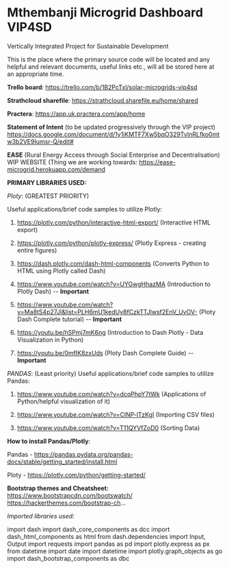 # Mthembanji Microgrid Dashboard VIP4SD

Vertically Integrated Project for Sustainable Development 

This is the place where the primary source code will be located and any helpful and relevant documents, useful links etc., will all be stored here at an appropriate time. 

  **Trello board**: 
https://trello.com/b/1B2PcTxl/solar-microgrids-vip4sd

  **Strathcloud sharefile**: 
https://strathcloud.sharefile.eu/home/shared

  **Practera**: 
https://app.uk.practera.com/app/home

  **Statement of Intent** (to be updated progressively through the VIP project)
https://docs.google.com/document/d/1y1iKMTF7Xw5bqO329TvInRLfko0mtw3b2VE9Iumsr-Q/edit#

  **EASE** (Rural Energy Access through Social Enterprise and Decentralisation) WIP WEBSITE (Thing we are working towards: 
https://ease-microgrid.herokuapp.com/demand 

**PRIMARY LIBRARIES USED:** 

*Ploty*: (GREATEST PRIORITY)

Useful applications/brief code samples to utilize Plotly:

1.  https://plotly.com/python/interactive-html-export/ (Interactive HTML export)

2.  https://plotly.com/python/plotly-express/ (Plotly Express - creating entire figures)
  
3.  https://dash.plotly.com/dash-html-components (Converts Python to HTML using Plotly called Dash)
  
4.  https://www.youtube.com/watch?v=UYGwgHhazMA (Introduction to Plotly Dash) -- **Important**

5.  https://www.youtube.com/watch?v=Ma8tS4p27JI&list=PLH6mU1kedUy8fCzkTTJlwsf2EnV_UvOV- (Ploty Dash Complete tutorial) -- **Important**

6. https://youtu.be/hSPmj7mK6ng (Introduction to Dash Plotly - Data Visualization in Python)

7. https://youtu.be/0mfIK8zxUds (Ploty Dash Complete Guide) -- **Important**



*PANDAS*: (Least priority)
Useful applications/brief code samples to utilize Pandas:

1.  https://www.youtube.com/watch?v=dcqPhpY7tWk (Applications of Python/helpful visualization of it)

2.  https://www.youtube.com/watch?v=ClNP-lTzKgI (Importing CSV files)

3.  https://www.youtube.com/watch?v=T11QYVfZoD0 (Sorting Data)



**How to install Pandas/Plotly**:

Pandas - https://pandas.pydata.org/pandas-docs/stable/getting_started/install.html

Ploty - https://plotly.com/python/getting-started/


**Bootstrap themes and Cheatsheet:**
https://www.bootstrapcdn.com/bootswatch/
https://hackerthemes.com/bootstrap-ch...


*Imported libraries used:* 

import dash
import dash_core_components as dcc
import dash_html_components as html
from dash.dependencies import Input, Output
import requests
import pandas as pd
import plotly.express as px
from datetime import date
import datetime
import plotly.graph_objects as go
import dash_bootstrap_components as dbc









